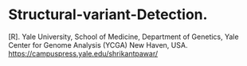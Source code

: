 # Structural-variant-Detection.
[R].
Yale University, School of Medicine, Department of Genetics, Yale Center for Genome Analysis (YCGA) New Haven, USA.
https://campuspress.yale.edu/shrikantpawar/
